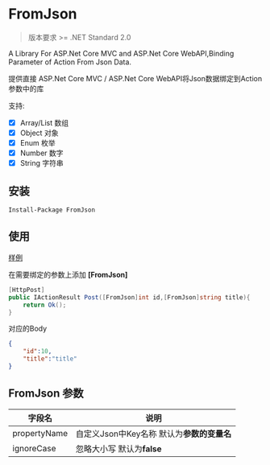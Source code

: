# FromJson

> 版本要求 \>=  .NET Standard 2.0

A Library For ASP.Net Core MVC and ASP.Net Core WebAPI,Binding Parameter of Action From Json Data.

提供直接 ASP.Net Core MVC / ASP.Net Core WebAPI将Json数据绑定到Action参数中的库

支持:
- [x] Array/List 数组
- [x] Object 对象
- [x] Enum 枚举
- [x] Number 数字
- [x] String 字符串

## 安装

```
Install-Package FromJson
```
## 使用

 [样例](https://github.com/BigPete-King/FromJson/tree/main/FromJson.Example)

在需要绑定的参数上添加 **[FromJson]**
```csharp
[HttpPost]
public IActionResult Post([FromJson]int id,[FromJson]string title){
    return Ok();
}
```
对应的Body
```json
{
    "id":10,
    "title":"title"
}
```





## FromJson 参数
|  字段名   | 说明  |
|  ----  | ----  |
| propertyName  | 自定义Json中Key名称 默认为**参数的变量名** |
| ignoreCase  | 忽略大小写 默认为**false** |